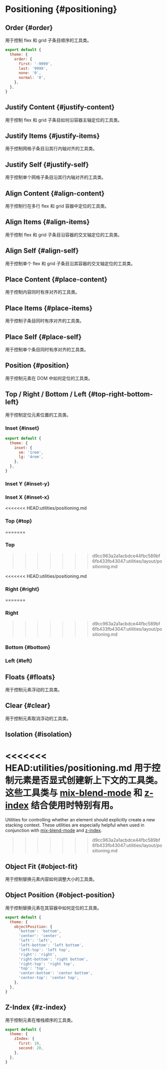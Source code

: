 # Positioning {#positioning}

## Order {#order}

用于控制 flex 和 grid 子条目顺序的工具类。

<PlaygroundWithVariants
  variant='5'
  :variants="['first', 'last', 'none', '1', '2', '3', '4', '5', '6', '7', '8', '9', '10', '11', '12', '13', '14', '-1', '-2', '-3', '-4', '-5', '-6', '-7', '-8', '-9', '-10', '-11', '-12', '-13', '-14', '-6666']"
  prefix='order'
  nested=true
  fixed='!block'
  appended='order-1 order-2 order-3 order-4 order-5 order-6 order-7 order-8 order-9 order-10 order-11 rounded-md grid bg-teal-500 bg-yellow-400 bg-teal-100 p-2 w-6 h-6 gap-2 grid-cols-3 text-xs text-white text-center flex flex-col justify-center'
  html='&lt;div class="grid gap-2 grid-cols-3 bg-teal-100 rounded-md p-2 text-xs text-white text-center"&gt;
&lt;div class="order-1 rounded-md bg-teal-500 w-6 h-6 flex flex-col justify-center"&gt;1&lt;/div&gt;
&lt;div class="order-2 rounded-md bg-teal-500 w-6 h-6 flex flex-col justify-center"&gt;2&lt;/div&gt;
&lt;div class="order-3 rounded-md bg-teal-500 w-6 h-6 flex flex-col justify-center"&gt;3&lt;/div&gt;
&lt;div class="order-4 rounded-md bg-teal-500 w-6 h-6 flex flex-col justify-center"&gt;4&lt;/div&gt;
&lt;div class="order-5 {class} rounded-md bg-yellow-400 w-6 h-6 flex flex-col justify-center"&gt;5&lt;/div&gt;
&lt;div class="order-5 rounded-md bg-teal-500 w-6 h-6 flex flex-col justify-center"&gt;6&lt;/div&gt;
&lt;div class="order-6 rounded-md bg-teal-500 w-6 h-6 flex flex-col justify-center"&gt;7&lt;/div&gt;
&lt;div class="order-7 rounded-md bg-teal-500 w-6 h-6 flex flex-col justify-center"&gt;8&lt;/div&gt;
&lt;div class="order-8 rounded-md bg-teal-500 w-6 h-6 flex flex-col justify-center"&gt;9&lt;/div&gt;
&lt;div class="order-9 rounded-md bg-teal-500 w-6 h-6 flex flex-col justify-center"&gt;10&lt;/div&gt;
&lt;div class="order-10 rounded-md bg-teal-500 w-6 h-6 flex flex-col justify-center"&gt;11&lt;/div&gt;
&lt;div class="order-11 rounded-md bg-teal-500 w-6 h-6 flex flex-col justify-center"&gt;12&lt;/div&gt;
&lt;/div&gt;'
/>

<Customizing>

```js windi.config.js
export default {
  theme: {
    order: {
      first: '-9999',
      last: '9999',
      none: '0',
      normal: '0',
    },
  },
}
```

</Customizing>

## Justify Content {#justify-content}

用于控制 flex 和 grid 子条目如何沿容器主轴定位的工具类。

<PlaygroundWithVariants
  variant='start'
  :variants="['start', 'end', 'center', 'between', 'around', 'evenly']"
  prefix='justify'
  nested=true
  fixed='pt-20'
  appended='flex rounded-md bg-teal-500 bg-teal-100 p-2 space-x-2 w-6 h-6'
  html='&lt;div class="flex {class} bg-teal-100 rounded-md p-2 space-x-2"&gt;
&lt;div class="rounded-md bg-teal-500 w-6 h-6"&gt;&lt;/div&gt;
&lt;div class="rounded-md bg-teal-500 w-6 h-6"&gt;&lt;/div&gt;
&lt;div class="rounded-md bg-teal-500 w-6 h-6"&gt;&lt;/div&gt;
&lt;/div&gt;'
/>

## Justify Items {#justify-items}

用于控制网格子条目沿其行内轴对齐的工具类。

<PlaygroundWithVariants
  variant='auto'
  :variants="['auto', 'start', 'end', 'center', 'stretch']"
  prefix='justify-items'
  nested=true
  fixed='!block'
  appended='grid rounded-md bg-teal-500 bg-teal-100 p-2 min-w-6 h-6 gap-2 grid-cols-2 text-xs text-white text-center flex flex-col justify-center'
  html='&lt;div class="grid {class} gap-2 grid-cols-2 bg-teal-100 rounded-md p-2 text-xs text-white text-center"&gt;
&lt;div class="rounded-md bg-teal-500 min-w-6 h-6 flex flex-col justify-center"&gt;1&lt;/div&gt;
&lt;div class="rounded-md bg-teal-500 min-w-6 h-6 flex flex-col justify-center"&gt;2&lt;/div&gt;
&lt;div class="rounded-md bg-teal-500 min-w-6 h-6 flex flex-col justify-center"&gt;3&lt;/div&gt;
&lt;div class="rounded-md bg-teal-500 min-w-6 h-6 flex flex-col justify-center"&gt;4&lt;/div&gt;
&lt;div class="rounded-md bg-teal-500 min-w-6 h-6 flex flex-col justify-center"&gt;5&lt;/div&gt;
&lt;div class="rounded-md bg-teal-500 min-w-6 h-6 flex flex-col justify-center"&gt;6&lt;/div&gt;
&lt;div class="rounded-md bg-teal-500 min-w-6 h-6 flex flex-col justify-center"&gt;7&lt;/div&gt;
&lt;div class="rounded-md bg-teal-500 min-w-6 h-6 flex flex-col justify-center"&gt;8&lt;/div&gt;
&lt;/div&gt;'
/>

## Justify Self {#justify-self}

用于控制单个网格子条目沿其行内轴对齐的工具类。

<PlaygroundWithVariants
  variant='auto'
  :variants="['auto', 'start', 'end', 'center', 'stretch']"
  prefix='justify-self'
  nested=true
  fixed='!block'
  appended='grid rounded-md bg-teal-500 bg-yellow-400 bg-teal-100 p-2 min-w-6 h-6 gap-2 grid-cols-2 text-xs text-white text-center flex flex-col justify-center'
  html='&lt;div class="grid gap-2 grid-cols-2 bg-teal-100 rounded-md p-2 text-xs text-white text-center"&gt;
&lt;div class="rounded-md bg-teal-500 min-w-6 h-6 flex flex-col justify-center"&gt;1&lt;/div&gt;
&lt;div class="rounded-md bg-teal-500 min-w-6 h-6 flex flex-col justify-center"&gt;2&lt;/div&gt;
&lt;div class="rounded-md bg-teal-500 min-w-6 h-6 flex flex-col justify-center"&gt;3&lt;/div&gt;
&lt;div class="{class} bg-yellow-400 rounded-md bg-teal-500 min-w-6 h-6 flex flex-col justify-center"&gt;4&lt;/div&gt;
&lt;div class="rounded-md bg-teal-500 min-w-6 h-6 flex flex-col justify-center"&gt;5&lt;/div&gt;
&lt;div class="rounded-md bg-teal-500 min-w-6 h-6 flex flex-col justify-center"&gt;6&lt;/div&gt;
&lt;div class="rounded-md bg-teal-500 min-w-6 h-6 flex flex-col justify-center"&gt;7&lt;/div&gt;
&lt;div class="rounded-md bg-teal-500 min-w-6 h-6 flex flex-col justify-center"&gt;8&lt;/div&gt;
&lt;/div&gt;'
/>

## Align Content {#align-content}

用于控制行在多行 flex 和 grid 容器中定位的工具类。

<PlaygroundWithVariants
  variant='center'
  :variants="['center', 'start', 'end', 'between', 'around', 'evenly']"
  prefix='content'
  nested=true
  fixed='!block'
  appended='grid rounded-md bg-teal-500 bg-teal-100 p-2 min-w-6 h-6 gap-2 grid-cols-2 text-xs text-white text-center flex flex-col justify-center h-48'
  html='&lt;div class="grid {class} gap-2 grid-cols-2 bg-teal-100 rounded-md p-2 text-xs text-white text-center h-48"&gt;
&lt;div class="rounded-md bg-teal-500 min-w-6 h-6 flex flex-col justify-center"&gt;1&lt;/div&gt;
&lt;div class="rounded-md bg-teal-500 min-w-6 h-6 flex flex-col justify-center"&gt;2&lt;/div&gt;
&lt;div class="rounded-md bg-teal-500 min-w-6 h-6 flex flex-col justify-center"&gt;3&lt;/div&gt;
&lt;div class="rounded-md bg-teal-500 min-w-6 h-6 flex flex-col justify-center"&gt;4&lt;/div&gt;
&lt;div class="rounded-md bg-teal-500 min-w-6 h-6 flex flex-col justify-center"&gt;5&lt;/div&gt;
&lt;div class="rounded-md bg-teal-500 min-w-6 h-6 flex flex-col justify-center"&gt;6&lt;/div&gt;
&lt;/div&gt;'
/>

## Align Items {#align-items}

用于控制 flex 和 grid 子条目沿容器的交叉轴定位的工具类。

<PlaygroundWithVariants
  variant='start'
  :variants="['start', 'end', 'center', 'baseline', 'stretch']"
  prefix='items'
  nested=true
  fixed='pt-10'
  appended='flex justify-center rounded-md bg-teal-500 bg-teal-100 p-2 space-x-2 w-6 min-h-6 h-32'
  html='&lt;div class="flex {class} justify-center bg-teal-100 rounded-md p-2 space-x-2 h-32"&gt;
&lt;div class="rounded-md bg-teal-500 w-6 min-h-6"&gt;&lt;/div&gt;
&lt;div class="rounded-md bg-teal-500 w-6 min-h-6"&gt;&lt;/div&gt;
&lt;div class="rounded-md bg-teal-500 w-6 min-h-6"&gt;&lt;/div&gt;
&lt;/div&gt;'
/>

## Align Self {#align-self}

用于控制单个 flex 和 grid 子条目沿其容器的交叉轴定位的工具类。

<PlaygroundWithVariants
  variant='center'
  :variants="['auto', 'start', 'end', 'center', 'stretch']"
  prefix='self'
  nested=true
  fixed='pt-10'
  appended='flex justify-center rounded-md bg-teal-500 bg-yellow-400 bg-teal-100 p-2 space-x-2 w-6 min-h-6 h-32'
  html='&lt;div class="flex justify-center bg-teal-100 rounded-md p-2 space-x-2 h-32"&gt;
&lt;div class="rounded-md bg-teal-500 w-6 min-h-6"&gt;&lt;/div&gt;
&lt;div class="{class} rounded-md bg-yellow-400 w-6 min-h-6"&gt;&lt;/div&gt;
&lt;div class="rounded-md bg-teal-500 w-6 min-h-6"&gt;&lt;/div&gt;
&lt;/div&gt;'
/>

## Place Content {#place-content}

用于控制内容同时有序对齐的工具类。

<PlaygroundWithVariants
  variant='center'
  :variants="['center', 'start', 'end', 'between', 'around', 'evenly', 'stretch']"
  prefix='place-content'
  nested=true
  fixed='!block'
  appended='grid rounded-md bg-teal-500 bg-teal-100 p-2 h-6 gap-2 grid-cols-2 text-xs text-white text-center flex flex-col justify-center h-38'
  html='&lt;div class="grid {class} gap-2 grid-cols-2 bg-teal-100 rounded-md p-2 text-xs text-white text-center h-38"&gt;
&lt;div class="rounded-md bg-teal-500 h-6 flex flex-col justify-center"&gt;1&lt;/div&gt;
&lt;div class="rounded-md bg-teal-500 h-6 flex flex-col justify-center"&gt;2&lt;/div&gt;
&lt;div class="rounded-md bg-teal-500 h-6 flex flex-col justify-center"&gt;3&lt;/div&gt;
&lt;div class="rounded-md bg-teal-500 h-6 flex flex-col justify-center"&gt;4&lt;/div&gt;
&lt;div class="rounded-md bg-teal-500 h-6 flex flex-col justify-center"&gt;5&lt;/div&gt;
&lt;div class="rounded-md bg-teal-500 h-6 flex flex-col justify-center"&gt;6&lt;/div&gt;
&lt;/div&gt;'
/>

## Place Items {#place-items}

用于控制子条目同时有序对齐的工具类。

<PlaygroundWithVariants
  variant='auto'
  :variants="['auto', 'start', 'end', 'center', 'stretch']"
  prefix='place-items'
  nested=true
  fixed='!block'
  appended='grid rounded-md bg-teal-500 bg-teal-100 p-2 min-w-6 h-6 gap-2 grid-cols-2 text-xs text-white text-center flex flex-col justify-center h-38'
  html='&lt;div class="grid {class} gap-2 grid-cols-2 bg-teal-100 rounded-md p-2 text-xs text-white text-center h-38"&gt;
&lt;div class="rounded-md bg-teal-500 min-w-6 h-6 flex flex-col justify-center"&gt;1&lt;/div&gt;
&lt;div class="rounded-md bg-teal-500 min-w-6 h-6 flex flex-col justify-center"&gt;2&lt;/div&gt;
&lt;div class="rounded-md bg-teal-500 min-w-6 h-6 flex flex-col justify-center"&gt;3&lt;/div&gt;
&lt;div class="rounded-md bg-teal-500 min-w-6 h-6 flex flex-col justify-center"&gt;4&lt;/div&gt;
&lt;div class="rounded-md bg-teal-500 min-w-6 h-6 flex flex-col justify-center"&gt;5&lt;/div&gt;
&lt;div class="rounded-md bg-teal-500 min-w-6 h-6 flex flex-col justify-center"&gt;6&lt;/div&gt;
&lt;/div&gt;'
/>

## Place Self {#place-self}

用于控制单个条目同时有序对齐的工具类。

<PlaygroundWithVariants
  variant='auto'
  :variants="['auto', 'start', 'end', 'center', 'stretch']"
  prefix='place-self'
  nested=true
  fixed='!block'
  appended='grid rounded-md bg-teal-500 bg-yellow-400 bg-teal-100 p-2 min-w-6 h-6 gap-2 grid-cols-2 text-xs text-white text-center flex flex-col justify-center h-38'
  html='&lt;div class="grid gap-2 grid-cols-2 bg-teal-100 rounded-md p-2 text-xs text-white text-center h-38"&gt;
&lt;div class="rounded-md bg-teal-500 min-w-6 h-6 flex flex-col justify-center"&gt;1&lt;/div&gt;
&lt;div class="rounded-md bg-teal-500 min-w-6 h-6 flex flex-col justify-center"&gt;2&lt;/div&gt;
&lt;div class="{class} rounded-md bg-yellow-400 min-w-6 h-6 flex flex-col justify-center"&gt;3&lt;/div&gt;
&lt;div class="rounded-md bg-teal-500 min-w-6 h-6 flex flex-col justify-center"&gt;4&lt;/div&gt;
&lt;div class="rounded-md bg-teal-500 min-w-6 h-6 flex flex-col justify-center"&gt;5&lt;/div&gt;
&lt;div class="rounded-md bg-teal-500 min-w-6 h-6 flex flex-col justify-center"&gt;6&lt;/div&gt;
&lt;/div&gt;'
/>

## Position {#position}

用于控制元素在 DOM 中如何定位的工具类。

<PlaygroundWithVariants
  variant='static'
  :variants="['static', 'fixed', 'absolute', 'relative', 'sticky']"
  nested=true
  fixed='relative text-xs'
  appended='rounded-md clear-both bg-teal-500 bg-teal-100 w-8 h-8 mr-2 bg-red-400 bg-green-400 bg-blue-400 inline-block top-0 left-0'
  html='&lt;p&gt;In this demo you can control the &lt;code&gt;position&lt;/code&gt; property for the green box.&lt;/p&gt;
&lt;div class="inline-block rounded-md w-8 h-8 bg-red-400 mr-2"&gt;&lt;/div&gt;
&lt;div class="inline-block {class} top-0 left-0 rounded-md bg-green-400 w-8 h-8 mr-2"&gt;&lt;/div&gt;
&lt;div class="inline-block rounded-md w-8 h-8 bg-blue-400"&gt;&lt;/div&gt;
&lt;p class="clear-both"&gt;To see the effect of &lt;code&gt;sticky&lt;/code&gt; positioning, select the &lt;code&gt;position: sticky&lt;/code&gt; option and scroll this container.&lt;/p&gt;
&lt;p&gt;The element will scroll along with its container, until it is at the top of the container (or reaches the offset specified in &lt;code&gt;top&lt;/code&gt;), and will then stop scrolling, so it stays visible.&lt;/p&gt;
&lt;p&gt;The rest of this text is only supplied to make sure the container overflows, so as to enable you to scroll it and see the effect.&lt;/p&gt;
&lt;hr&gt;
&lt;p&gt;Far out in the uncharted backwaters of the unfashionable end of the western spiral arm of the Galaxy lies a small unregarded yellow sun. Orbiting this at a distance of roughly ninety-two million miles is an utterly insignificant little blue green planet whose ape-descended life forms are so amazingly primitive that they still think digital watches are a pretty neat idea.&lt;/p&gt; '
/>

## Top / Right / Bottom / Left {#top-right-bottom-left}

用于控制定位元素位置的工具类。

### Inset {#inset}

<PlaygroundWithVariants
  variant='4'
  :variants="['0', 'px', 'auto', 'full', '0.5', '1', '2', '4', '8', '12', '14', '16', '20', '24', '48', '1/3', '1.5rem', '32px', '-px', '-0.5', '-2', '-4', '-8', '-12', '-1/3', '-1.5rem', '-32px', '-full']"
  prefix='inset'
  nested=true
  fixed='relative text-xs text-white w-screen h-full'
  appended='absolute h-8 bg-green-400 rounded-md text-center max-w-24 p-2'
  html='&lt;div class="absolute {class} bg-green-400 rounded-md p-2 text-center max-w-24 h-8"&gt;{class}&lt;/div&gt;'
/>

<Customizing>

```js windi.config.js
export default {
  theme: {
    inset: {
      sm: '1rem',
      lg: '4rem',
    },
  },
}
```

</Customizing>

### Inset Y {#inset-y}

<PlaygroundWithVariants
  variant='4'
  :variants="['0', 'px', 'auto', 'full', '0.5', '1', '2', '4', '8', '12', '14', '16', '20', '24', '48', '1/3', '1.5rem', '32px', '-px', '-0.5', '-2', '-4', '-8', '-12', '-1/3', '-1.5rem', '-32px', '-full']"
  prefix='inset-y'
  nested=true
  fixed='relative text-xs text-white w-screen h-full'
  appended='absolute h-8 bg-green-400 rounded-md text-center max-w-24 p-2'
  html='&lt;div class="absolute {class} bg-green-400 rounded-md p-2 text-center max-w-24 h-8"&gt;{class}&lt;/div&gt;'
/>

### Inset X {#inset-x}

<PlaygroundWithVariants
  variant='4'
  :variants="['0', 'px', 'auto', 'full', '0.5', '1', '2', '4', '8', '12', '14', '16', '20', '24', '48', '1/3', '1.5rem', '32px', '-px', '-0.5', '-2', '-4', '-8', '-12', '-1/3', '-1.5rem', '-32px', '-full']"
  prefix='inset-x'
  nested=true
  fixed='relative text-xs text-white w-screen h-full'
  appended='absolute h-8 bg-green-400 rounded-md text-center max-w-24 p-2'
  html='&lt;div class="absolute {class} bg-green-400 rounded-md p-2 text-center max-w-24 h-8"&gt;{class}&lt;/div&gt;'
/>

<<<<<<< HEAD:utilities/positioning.md

### Top {#top}
=======
### Top
>>>>>>> d9cc963a2a1acbdce44fbc589bf6fb433fb43047:utilities/layout/positioning.md

<PlaygroundWithVariants
  variant='4'
  :variants="['0', 'px', 'auto', 'full', '0.5', '1', '2', '4', '8', '12', '14', '16', '20', '24', '48', '1/3', '1.5rem', '32px', '-px', '-0.5', '-2', '-4', '-8', '-12', '-1/3', '-1.5rem', '-32px', '-full']"
  prefix='top'
  nested=true
  fixed='relative text-xs text-white w-screen h-full'
  appended='absolute h-8 bg-green-400 rounded-md text-center max-w-24 p-2'
  html='&lt;div class="absolute {class} bg-green-400 rounded-md p-2 text-center max-w-24 h-8"&gt;{class}&lt;/div&gt;'
/>

<<<<<<< HEAD:utilities/positioning.md

### Right {#right}
=======
### Right
>>>>>>> d9cc963a2a1acbdce44fbc589bf6fb433fb43047:utilities/layout/positioning.md

<PlaygroundWithVariants
  variant='4'
  :variants="['0', 'px', 'auto', 'full', '0.5', '1', '2', '4', '8', '12', '14', '16', '20', '24', '48', '1/3', '1.5rem', '32px', '-px', '-0.5', '-2', '-4', '-8', '-12', '-1/3', '-1.5rem', '-32px', '-full']"
  prefix='right'
  nested=true
  fixed='relative text-xs text-white w-screen h-full'
  appended='absolute h-8 bg-green-400 rounded-md text-center max-w-24 p-2'
  html='&lt;div class="absolute {class} bg-green-400 rounded-md p-2 text-center max-w-24 h-8"&gt;{class}&lt;/div&gt;'
/>

### Bottom {#bottom}

<PlaygroundWithVariants
  variant='4'
  :variants="['0', 'px', 'auto', 'full', '0.5', '1', '2', '4', '8', '12', '14', '16', '20', '24', '48', '1/3', '1.5rem', '32px', '-px', '-0.5', '-2', '-4', '-8', '-12', '-1/3', '-1.5rem', '-32px', '-full']"
  prefix='bottom'
  nested=true
  fixed='relative text-xs text-white w-screen h-full'
  appended='absolute h-8 bg-green-400 rounded-md text-center max-w-24 p-2'
  html='&lt;div class="absolute {class} bg-green-400 rounded-md p-2 text-center max-w-24 h-8"&gt;{class}&lt;/div&gt;'
/>

### Left {#left}

<PlaygroundWithVariants
  variant='4'
  :variants="['0', 'px', 'auto', 'full', '0.5', '1', '2', '4', '8', '12', '14', '16', '20', '24', '48', '1/3', '1.5rem', '32px', '-px', '-0.5', '-2', '-4', '-8', '-12', '-1/3', '-1.5rem', '-32px', '-full']"
  prefix='left'
  nested=true
  fixed='relative text-xs text-white'
  appended='absolute h-8 bg-green-400 rounded-md text-center max-w-24 p-2'
  html='&lt;div class="absolute {class} bg-green-400 rounded-md p-2 text-center max-w-24 h-8"&gt;{class}&lt;/div&gt;'
/>

## Floats {#floats}

用于控制元素浮动的工具类。

<PlaygroundWithVariants
  variant='left'
  :variants="['right', 'left', 'none']"
  prefix='float'
  nested=true
  fixed='text-xs'
  appended='bg-blue-300 rounded-md p-3 text-white'
  html='&lt;div class="{class} bg-blue-300 rounded-md p-3 text-white"&gt;Float me&lt;/div&gt;
As much mud in the streets as if the waters had but newly retired from the face of the earth, and it would not be wonderful to meet a Megalosaurus, forty feet long or so, waddling like an elephantine lizard up Holborn Hill.'
/>

## Clear {#clear}

用于控制元素取消浮动的工具类。

<PlaygroundWithVariants
  variant='left'
  :variants="['right', 'left', 'both', 'none']"
  prefix='clear'
  nested=true
  fixed='text-xs'
  appended='bg-blue-300 rounded-md p-3 text-white float-left float-right h-24'
  html='&lt;div class="float-left bg-blue-300 rounded-md p-3 text-white"&gt;Left&lt;/div&gt;
  &lt;div class="float-right bg-blue-300 rounded-md p-3 text-white h-24"&gt;Right&lt;/div&gt;
&lt;div class="{class}"&gt;
As much mud in the streets as if the waters had but newly retired from the face of the earth, and it would not be wonderful to meet a Megalosaurus, forty feet long or so, waddling like an elephantine lizard up Holborn Hill.
&lt;/div&gt;'
/>

## Isolation {#isolation}

<<<<<<< HEAD:utilities/positioning.md
用于控制元素是否显式创建新上下文的工具类。这些工具类与 [mix-blend-mode](/utilities/effects#mix-blend-mode) 和 [z-index](#z-index) 结合使用时特别有用。
=======
Utilities for controlling whether an element should explicitly create a new stacking context. These utilities are especially helpful when used in conjunction with [mix-blend-mode](/utilities/effects/mix-blend-mode) and [z-index](#z-index).
>>>>>>> d9cc963a2a1acbdce44fbc589bf6fb433fb43047:utilities/layout/positioning.md

<PlaygroundWithVariants
  variant='isolate'
  :variants="['isolate', 'isolation-auto']"
  fixed='dark:text-white opacity-85 overflow-hidden h-full'
  appended='w-full h-32 bg-green-400 w-16 h-16 mix-blend-difference border-2 border-black'
  nested=true
  html='&lt;div class="w-full h-32 bg-green-400"&gt;
  &lt;div class="{class}"&gt;
    &lt;div class="bg-green-400 w-16 h-16 mix-blend-difference border-2 border-black"&gt;auto&lt;/div&gt;
  &lt;/div&gt;
&lt;/div&gt;'
/>

## Object Fit {#object-fit}

用于控制替换元素内容如何调整大小的工具类。

<PlaygroundWithVariants
  variant='cover'
  :variants="['contain', 'cover', 'fill', 'none', 'scale-down']"
  prefix='object'
  appended='p-2 w-36 h-42 bg-gray-100'
  nested=true
  html='&lt;img src="/assets/bg-shop.jpg" class="{class} w-36 h-42 bg-gray-100"&gt;
  &lt;/img&gt;'
/>

## Object Position {#object-position}

用于控制替换元素在其容器中如何定位的工具类。

<PlaygroundWithVariants
  variant='bottom'
  :variants="['bottom', 'center', 'left', 'left-bottom', 'left-top', 'right', 'right-bottom', 'right-top', 'top']"
  prefix='object'
  appended='object-none w-36 h-42'
  nested=true
  html='&lt;img src="/assets/bg-shop.jpg" class="{class} w-36 h-42 object-none"&gt;
  &lt;/img&gt;'
/>

<Customizing>

```js windi.config.js
export default {
  theme: {
    objectPosition: {
      'bottom': 'bottom',
      'center': 'center',
      'left': 'left',
      'left-bottom': 'left bottom',
      'left-top': 'left top',
      'right': 'right',
      'right-bottom': 'right bottom',
      'right-top': 'right top',
      'top': 'top',
      'center-bottom': 'center bottom',
      'center-top': 'center top',
    },
  },
}
```

</Customizing>

## Z-Index {#z-index}

用于控制元素在堆栈顺序的工具类。

<PlaygroundWithVariants
  variant='auto'
  :variants="['auto', '0', '1', '2', '3', '4', '5', '10', '20', '30', '40', '50', '60', '-1', '-2', '-3', '-5']"
  fixed='relative text-xs text-white text-center'
  prefix='z'
  appended='z-50 flex flex-col justify-center absolute bg-opacity-80 rounded shadow w-8 h-8 w-36 h-36 bg-green-400 bg-blue-400 bg-red-400  z-30 z-10 z-auto top-0 left-0 top-4 left-4 top-8 top-16 top-20 top-24 left-8 ring'
  nested=true
  html='&lt;div class="flex flex-col justify-center ring rounded shadow-lg bg-opacity-80 absolute {class} w-36 h-36 bg-green-400 top-0 left-0"&gt;Change my z-index&lt;/div&gt;
  &lt;div class="ring rounded shadow-lg bg-opacity-80 absolute w-8 h-8 z-50 top-0 left-0 bg-blue-400"&gt;z-50&lt;/div&gt;
  &lt;div class="ring rounded shadow-lg bg-opacity-80 absolute w-8 h-8 z-30 top-4 left-4 bg-blue-400"&gt;z-30&lt;/div&gt;
  &lt;div class="ring rounded shadow-lg bg-opacity-80 absolute w-8 h-8 z-10 top-8 left-8 bg-blue-400"&gt;z-10&lt;/div&gt;
  &lt;div class="ring rounded shadow-lg bg-opacity-80 absolute w-8 h-8 z-auto top-16 left-0 bg-red-400"&gt;z-auto&lt;/div&gt;
  &lt;div class="ring rounded shadow-lg bg-opacity-80 absolute w-8 h-8 z-auto top-20 left-4 bg-red-400"&gt;z-auto&lt;/div&gt;
  &lt;div class="ring rounded shadow-lg bg-opacity-80 absolute w-8 h-8 z-auto top-24 left-8 bg-red-400"&gt;z-auto&lt;/div&gt;'
/>

<Customizing>

```js windi.config.js
export default {
  theme: {
    zIndex: {
      first: 10,
      second: 20,
    },
  },
}
```

</Customizing>
